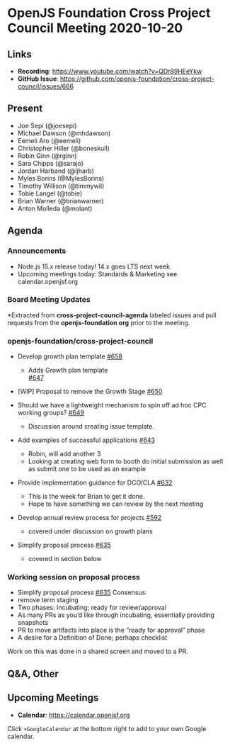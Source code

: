 # OpenJS Foundation Cross Project Council Meeting 2020-10-20

## Links

* **Recording**: https://www.youtube.com/watch?v=QDr89HEeYkw
* **GitHub Issue**: https://github.com/openjs-foundation/cross-project-council/issues/666

## Present

* Joe Sepi (@joesepi)
* Michael Dawson (@mhdawson)
* Eemeli Aro (@eemeli)
* Christopher Hiller (@boneskull)
* Robin Ginn (@rginn)
* Sara Chipps (@sarajo)
* Jordan Harband (@ljharb)
* Myles Borins (@MylesBorins)
* Timothy Willison (@timmywil)
* Tobie Langel (@tobie)
* Brian Warner (@brianwarner)
* Anton Molleda (@molant)


## Agenda

### Announcements

* Node.js 15.x release today! 14.x goes LTS next week.
* Upcoming meetings today: Standards & Marketing see calendar.openjsf.org

### Board Meeting Updates
 
*Extracted from **cross-project-council-agenda** labeled issues and pull requests from the **openjs-foundation org** prior to the meeting.

### openjs-foundation/cross-project-council

* Develop growth plan template [#658](https://github.com/openjs-foundation/cross-project-council/issues/658)

  * Adds Growth plan template  
    [#647](https://github.com/openjs-foundation/cross-project-council/pull/647)

* \[WIP\] Proposal to remove the Growth Stage [#650](https://github.com/openjs-foundation/cross-project-council/pull/650)

* Should we have a lightweight mechanism to spin off ad hoc CPC working groups? [#649](https://github.com/openjs-foundation/cross-project-council/issues/649)
  * Discussion around creating issue template.

* Add examples of successful applications [#643](https://github.com/openjs-foundation/cross-project-council/pull/643)
  * Robin, will add another 3
  * Looking at creating web form to booth do initial submission as well as submit one to 
    be used as an example

* Provide implementation guidance for DCO/CLA [#632](https://github.com/openjs-foundation/cross-project-council/issues/632)
  * This is the week for Brian to get it done.
  * Hope to have something we can review by the next meeting

* Develop annual review process for projects [#592](https://github.com/openjs-foundation/cross-project-council/issues/592)
  * covered under discussion on growth plans

* Simplify proposal process [#635](https://github.com/openjs-foundation/cross-project-council/issues/635)
  * covered in section below


### Working session on proposal process
* Simplify proposal process [#635](https://github.com/openjs-foundation/cross-project-council/issues/635)
Consensus:
* remove term staging
* Two phases: Incubating; ready for review/approval
* As many PRs as you’d like through incubating, essentially providing snapshots
* PR to move artifacts into place is the “ready for approval” phase
* A desire for a Definition of Done; perhaps checklist

Work on this was done in a shared screen and moved to a PR.

## Q&A, Other

## Upcoming Meetings

* **Calendar**: https://calendar.openjsf.org

Click `+GoogleCalendar` at the bottom right to add to your own Google calendar.
